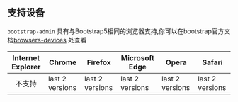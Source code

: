 ## 支持设备

`bootstrap-admin`
具有与Bootstrap5相同的浏览器支持,你可以在bootstrap官方文档[browsers-devices](https://getbootstrap.com/docs/5.3/getting-started/browsers-devices/)
处查看

| Internet Explorer | Chrome          | Firefox         | Microsoft Edge  | Opera           | Safari          |
|:-----------------:|-----------------|-----------------|-----------------|-----------------|-----------------|
|        不支持        | last 2 versions | last 2 versions | last 2 versions | last 2 versions | last 2 versions |
